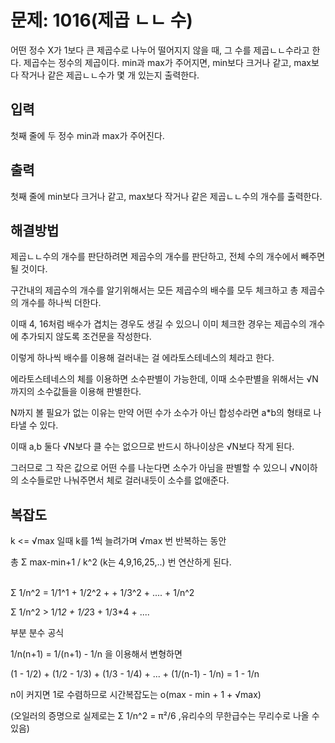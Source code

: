 # 문제: 1016(제곱 ㄴㄴ 수)

어떤 정수 X가 1보다 큰 제곱수로 나누어 떨어지지 않을 때, 그 수를 제곱ㄴㄴ수라고 한다. 제곱수는 정수의 제곱이다. min과 max가 주어지면, min보다 크거나 같고, max보다 작거나 같은 제곱ㄴㄴ수가 몇 개 있는지 출력한다.

## 입력

첫째 줄에 두 정수 min과 max가 주어진다.

## 출력

첫째 줄에 min보다 크거나 같고, max보다 작거나 같은 제곱ㄴㄴ수의 개수를 출력한다.

## 해결방법

제곱ㄴㄴ수의 개수를 판단하려면 제곱수의 개수를 판단하고, 전체 수의 개수에서 빼주면 될 것이다.

구간내의 제곱수의 개수를 알기위해서는 모든 제곱수의 배수를 모두 체크하고 총 제곱수의 개수를 하나씩 더한다.

이때 4, 16처럼 배수가 겹치는 경우도 생길 수 있으니 이미 체크한 경우는 제곱수의 개수에 추가되지 않도록 조건문을 작성한다.

이렇게 하나씩 배수를 이용해 걸러내는 걸 에라토스테네스의 체라고 한다.

에라토스테네스의 체를 이용하면 소수판별이 가능한데, 이때 소수판별을 위해서는 √N까지의 소수값들을 이용해 판별한다.

N까지 볼 필요가 없는 이유는 만약 어떤 수가 소수가 아닌 합성수라면 a*b의 형태로 나타낼 수 있다.

이때 a,b 둘다 √N보다 클 수는 없으므로 반드시 하나이상은 √N보다 작게 된다.

그러므로 그 작은 값으로 어떤 수를 나눈다면 소수가 아님을 판별할 수 있으니 √N이하의 소수들로만 나눠주면서 체로 걸러내듯이 소수를 없애준다.

## 복잡도

k <= √max 일때 k를 1씩 늘려가며 √max 번 반복하는 동안 

총 Σ max-min+1 / k^2 (k는 4,9,16,25,..) 번 연산하게 된다.

<br>
Σ 1/n^2 = 1/1^1 + 1/2^2 + + 1/3^2 + .... + 1/n^2 

Σ 1/n^2 >  1/1*2 + 1/2*3 + 1/3*4 + .... 

부분 분수 공식

1/n(n+1) = 1/(n+1) - 1/n 을 이용해서 변형하면 

(1 - 1/2) + (1/2 - 1/3) + (1/3 - 1/4) + ... + (1/(n-1) - 1/n) = 1 - 1/n

n이 커지면 1로 수렴하므로 시간복잡도는 o(max - min + 1 + √max)

(오일러의 증명으로 실제로는 Σ 1/n^2 = π²/6 ,유리수의 무한급수는 무리수로 나올 수 있음) 